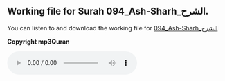 
## Working file for Surah 094_Ash-Sharh_الشرح.

You can listen to and download the working file for [094_Ash-Sharh_الشرح](https://server13.mp3quran.net/husr/094.mp3)

**Copyright mp3Quran**

<audio controls src="https://server13.mp3quran.net/husr/094.mp3"></audio>

